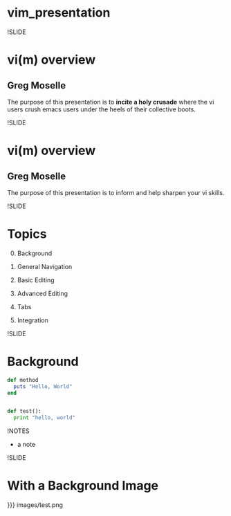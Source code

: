 # vim_presentation

!SLIDE

# vi(m) overview

## Greg Moselle

The purpose of this presentation is to **incite a holy crusade** where the vi
users crush emacs users under the heels of their collective boots.

!SLIDE

# vi(m) overview

## Greg Moselle

The purpose of this presentation is to inform and help sharpen your vi skills.

!SLIDE

# Topics

0. Background

1. General Navigation

2. Basic Editing

3. Advanced Editing

4. Tabs

5. Integration

!SLIDE

# Background

``` ruby
def method
  puts "Hello, World"
end
```

``` python

def test():
  print "hello, world"
```

!NOTES

 * a note

!SLIDE

# With a Background Image

}}} images/test.png
